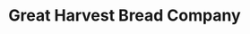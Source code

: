 ---
title: "Great Harvest Bread Company"
url: /lawrence/great-harvest-bread-company/
shop: bakery
---